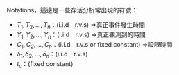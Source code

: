 Notations，這邊是一些存活分析常出現的符號：
- $T_1,T_2,\ldots,T_n$：(i.i.d　r.v.s)
$\Rightarrow$真正事件發生時間
- $Y_1,Y_2,\ldots,Y_n$：(i.i.d　r.v.s)
$\Rightarrow$真正觀測到的時間
- $C_1,C_2,\ldots,C_n$：(i.i.d　r.v.s or fixed constant)
$\Rightarrow$設限時間
- $\delta_1,\delta_2,\ldots,\delta_n$：(i.i.d　r.v.s)
- $t_c$：(fixed constant)